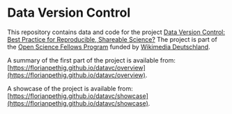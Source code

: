 # Data Version Control

This repository contains data and code for the project [Data Version Control: Best Practice for Reproducible, Shareable Science?](https://de.wikiversity.org/wiki/Wikiversity:Fellow-Programm_Freies_Wissen/Einreichungen/Data_Version_Control:_Best_Practice_for_Reproducible,_Shareable_Science%3F) The project is part of the [Open Science Fellows Program](https://en.wikiversity.org/wiki/Wikimedia_Deutschland/Open_Science_Fellows_Program) funded by [Wikimedia Deutschland](https://www.wikimedia.de).

A summary of the first part of the project is available from: [https://florianpethig.github.io/datavc/overview](https://florianpethig.github.io/datavc/overview).

A showcase of the project is available from: [https://florianpethig.github.io/datavc/showcase](https://florianpethig.github.io/datavc/showcase).
